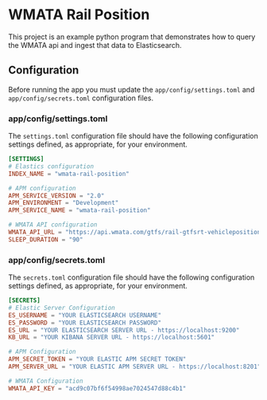 # WMATA Rail Position

This project is an example python program that demonstrates how to query the WMATA api and ingest that data to Elasticsearch.

## Configuration

Before running the app you must update the `app/config/settings.toml` and `app/config/secrets.toml` configuration files.

### app/config/settings.toml

The `settings.toml` configuration file should have the following configuration settings defined, as appropriate, for your
environment.

```toml
[SETTINGS]
# Elastics configuration
INDEX_NAME = "wmata-rail-position"

# APM configuration
APM_SERVICE_VERSION = "2.0"
APM_ENVIRONMENT = "Development"
APM_SERVICE_NAME = "wmata-rail-position"

# WMATA API configuration
WMATA_API_URL = "https://api.wmata.com/gtfs/rail-gtfsrt-vehiclepositions.pb"
SLEEP_DURATION = "90"
```

### app/config/secrets.toml

The `secrets.toml` configuration file should have the following configuration settings defined, as appropriate, for your
environment.

```toml
[SECRETS]
# Elastic Server Configuration
ES_USERNAME = "YOUR ELASTICSEARCH USERNAME"
ES_PASSWORD = "YOUR ELASTICSEARCH PASSWORD"
ES_URL = "YOUR ELASTICSEARCH SERVER URL - https://localhost:9200"
KB_URL = "YOUR KIBANA SERVER URL - https://localhost:5601"

# APM Configuration
APM_SECRET_TOKEN = "YOUR ELASTIC APM SECRET TOKEN"
APM_SERVER_URL = "YOUR ELASTIC APM SERVER URL - https://localhost:8201"

# WMATA Configuration
WMATA_API_KEY = "acd9c07bf6f54998ae7024547d88c4b1"
```
